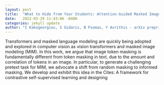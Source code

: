 ```yaml
---
layout: post
title:  "What to Hide from Your Students: Attention-Guided Masked Image Modeling"
date:   2022-03-29 11:43:06 -0400
categories: jekyll update
author: "I Kakogeorgiou, S Gidaris, B Psomas, Y Avrithis - arXiv preprint arXiv , 2022"
---
```

Transformers and masked language modeling are quickly being adopted and explored in computer vision as vision transformers and masked image modeling (MIM). In this work, we argue that image token masking is fundamentally different from token masking in text, due to the amount and correlation of tokens in an image. In particular, to generate a challenging pretext task for MIM, we advocate a shift from random masking to informed masking. We develop and exhibit this idea in the Cites: A framework for contrastive self-supervised learning and designing